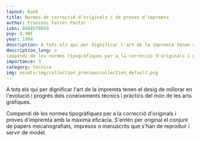 ```yaml
---
layout: book
title: Normes de correcció d'originals i de proves d'impremta
author: Francesc Ferrer Pastor
isbn: 8488578059
pvp: 4.90€
year: 1994
description: A tots els qui per dignificar l'art de la impremta tenen el desig de millorar en l'evolució i progrés dels coneixements tècnics i pràctics del món de les arts gràfiques.
description_long: >
Compendi de les normes tipogràfiques per a la correcció d'originals i proves d'impremta  amb la màxima eficàcia. S'entén per original el conjunt de papers mecanografiats, impresos o manuscrits que s'han de reproduir i servir de model.
importance: 3
category: tecnica
img: assets/img/collection_preview/collection_default.png
---
```


A tots els qui per dignificar l'art de la impremta tenen el desig de millorar en l'evolució i progrés dels coneixements tècnics i pràctics del món de les arts gràfiques.

>
Compendi de les normes tipogràfiques per a la correcció d'originals i proves d'impremta  amb la màxima eficàcia. S'entén per original el conjunt de papers mecanografiats, impresos o manuscrits que s'han de reproduir i servir de model.
